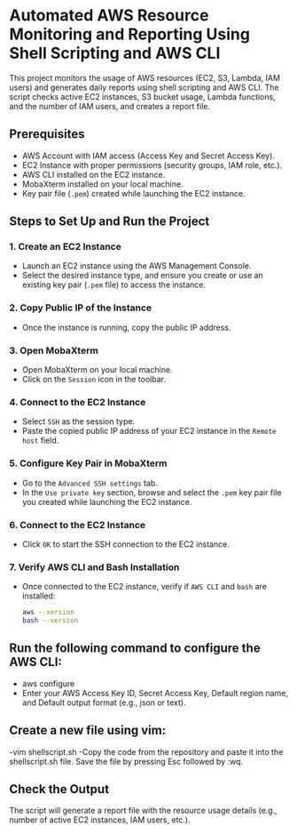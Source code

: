 # Automated AWS Resource Monitoring and Reporting Using Shell Scripting and AWS CLI

This project monitors the usage of AWS resources (EC2, S3, Lambda, IAM users) and generates daily reports using shell scripting and AWS CLI. The script checks active EC2 instances, S3 bucket usage, Lambda functions, and the number of IAM users, and creates a report file.

## Prerequisites

- AWS Account with IAM access (Access Key and Secret Access Key).
- EC2 Instance with proper permissions (security groups, IAM role, etc.).
- AWS CLI installed on the EC2 instance.
- MobaXterm installed on your local machine.
- Key pair file (`.pem`) created while launching the EC2 instance.

## Steps to Set Up and Run the Project

### 1. Create an EC2 Instance

- Launch an EC2 instance using the AWS Management Console.
- Select the desired instance type, and ensure you create or use an existing key pair (`.pem` file) to access the instance.

### 2. Copy Public IP of the Instance

- Once the instance is running, copy the public IP address.

### 3. Open MobaXterm

- Open MobaXterm on your local machine.
- Click on the `Session` icon in the toolbar.

### 4. Connect to the EC2 Instance

- Select `SSH` as the session type.
- Paste the copied public IP address of your EC2 instance in the `Remote host` field.

### 5. Configure Key Pair in MobaXterm

- Go to the `Advanced SSH settings` tab.
- In the `Use private key` section, browse and select the `.pem` key pair file you created while launching the EC2 instance.

### 6. Connect to the EC2 Instance

- Click `OK` to start the SSH connection to the EC2 instance.

### 7. Verify AWS CLI and Bash Installation

- Once connected to the EC2 instance, verify if `AWS CLI` and `bash` are installed:
  ```bash
  aws --version
  bash --version
## Run the following command to configure the AWS CLI:
 - aws configure
- Enter your AWS Access Key ID, Secret Access Key, Default region name, and Default output format (e.g., json or text).
## Create a new file using vim:
-vim shellscript.sh 
-Copy the code from the repository and paste it into the shellscript.sh file. Save the file by pressing Esc followed by :wq.
## Check the Output
The script will generate a report file with the resource usage details (e.g., number of active EC2 instances, IAM users, etc.).

